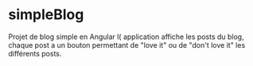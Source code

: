 # simpleBlog
Projet de blog simple en Angular l( application affiche les posts du blog, chaque post a un bouton permettant de "love it" ou de "don't love it" les différents posts.
